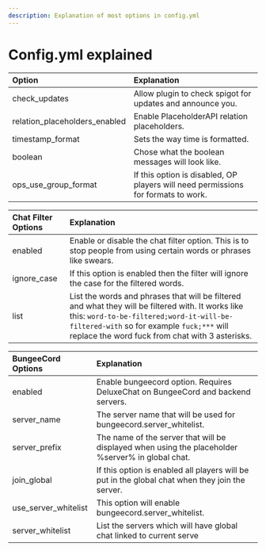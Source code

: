 ```yaml
---
description: Explanation of most options in config.yml
---
```


# Config.yml explained

| Option | Explanation |
| :--- | :--- |
| check\_updates | Allow plugin to check spigot for updates and announce you. |
| relation\_placeholders\_enabled | Enable PlaceholderAPI relation placeholders. |
| timestamp\_format | Sets the way time is formatted. |
| boolean | Chose what the boolean messages will look like. |
| ops\_use\_group\_format | If this option is disabled, OP players will need permissions for formats to work. |

| Chat Filter Options | Explanation |
| :--- | :--- |
| enabled | Enable or disable the chat filter option. This is to stop people from using certain words or phrases like swears. |
| ignore\_case | If this option is enabled then the filter will ignore the case for the filtered words. |
| list | List the words and phrases that will be filtered and what they will be filtered with. It works like this: `word-to-be-filtered;word-it-will-be-filtered-with` so for example `fuck;***` will replace the word fuck from chat with 3 asterisks. |

| BungeeCord Options | Explanation |
| :--- | :--- |
| enabled | Enable bungeecord option. Requires DeluxeChat on BungeeCord and backend servers. |
| server\_name | The server name that will be used for bungeecord.server\_whitelist. |
| server\_prefix | The name of the server that will be displayed when using the placeholder %server% in global chat. |
| join\_global | If this option is enabled all players will be put in the global chat when they join the server. |
| use\_server\_whitelist | This option will enable bungeecord.server\_whitelist. |
| server\_whitelist | List the servers which will have global chat linked to current serve |

